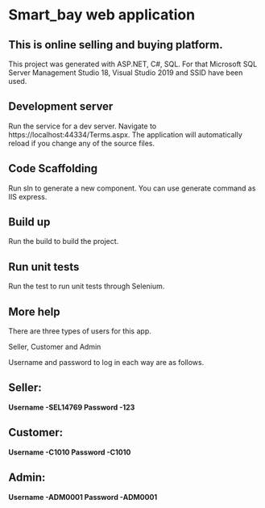 # Smart_bay web application

## This is online selling and buying platform.

This project was generated with ASP.NET, C#, SQL. For that Microsoft SQL Server Management Studio 18, Visual Studio 2019 and SSID have been used.


## Development server

Run the service for a dev server. Navigate to https://localhost:44334/Terms.aspx. The application will automatically reload if you change any of the source files.


## Code Scaffolding

Run sln to generate a new component. You can use generate command as IIS express.



## Build up

Run the build to build the project.



## Run unit tests

Run the test to run unit tests through Selenium.



## More help

There are three types of users for this app.

Seller, Customer and Admin

Username and password to log in each way are as follows.



## Seller:
**Username -SEL14769 Password -123**


## Customer:
**Username -C1010 Password -C1010**


## Admin:
**Username -ADM0001 Password -ADM0001**
